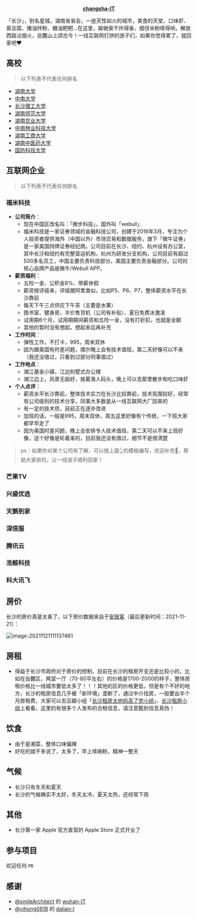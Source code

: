 **<p align="center">[changsha-IT](https://github.com/chuyao/changsha-IT)</p>**

「长沙」，别名星城，湖南省省会，一座天性如火的城市，美食的天堂，口味虾、臭豆腐、猪油拌粉、糖油粑粑...在这里，娭毑臭干炸得香，细伢米粉嗦得响，解放西路沾烟火，岳麓山上颂古今！一线互联网打拼的游子们，如果你觉得累了，就回家吧❤️

## 高校

> 以下列表不代表任何排名
- [湖南大学](https://www.hnu.edu.cn/)
- [中南大学](https://www.csu.edu.cn/)
- [长沙理工大学](https://www.csust.edu.cn/)
- [湖南师范大学](https://www.hunnu.edu.cn/)
- [湖南农业大学](https://www.hunau.edu.cn/)
- [中南林业科技大学](https://www.csuft.edu.cn/)
- [湖南工商大学](http://www.hutb.edu.cn/)
- [湖南中医药大学](https://www.hnucm.edu.cn/)
- [国防科技大学](https://www.nudt.edu.cn/)

## 互联网企业

> 以下列表不代表任何排名

### 福米科技

- **公司简介**：
  - 现在中国区改名叫：「微步科技」，国外叫「webull」
  - 福米科技是一家证券领域的金融科技公司，创建于2016年3月，专注为个人投资者提供海外（中国以外）市场交易和数据服务，旗下「微牛证券」是一家美国持牌证券经纪商。公司目前在长沙、纽约、杭州设有办公室，其中长沙和纽约有完整营运机构，杭州为研发分支机构，公司目前有超过500多名员工，中国主要负责科技部分，美国主要负责金融部分。公司的核心品牌产品是微牛/Webull APP。
- **薪资福利**：
  - 五险一金、公积金8%、带薪休假
  - 薪资按评级来，评级跟阿里类似，比如P5、P6、P7，整体薪资水平在长沙靠前
  - 每天下午三点供应下午茶（主要是水果）
  - 图书室、健身房、半价售货机（公司有补贴）、夏日免费冰激凌
  - 试用期6个月，试用期期间薪资和五险一金，没有打折扣，也就是全额
  - 其他的暂时没有想起，想起来后再补充
- **工作时间**：
  - 弹性工作，不打卡，995，周末双休
  - 因为跟美国有时差问题，偶尔晚上会有技术值班，第二天好像可以不来（我还没值过，只看到过部分同事值过）
- **工作地点**：
  - 湘江基金小镇，江边别墅式办公楼
  - 湘江边上，风景无敌好，挨着渔人码头，晚上可以去那里散步和吃口味虾
- **个人点评**：
  - 薪资水平长沙靠前，整体技术实力在长沙比较靠前，技术氛围较好，经常有公司级别的技术分享，同事大多数是从一线互联网大厂回来的
  - 有一定的技术债，目前正在逐步改进
  - 加班的话，一般是995，周末双休，周五这里好像有个传统，一下班大家都早早走了
  - 因为美国时差问题，晚上会安排专人技术值班，第二天可以不来上班好像，这个好像是轮着来的，目前我还没有值过，细节不是很清楚

> ps：如果你对某个公司有了解，可以按上面👆的模板编写，欢迎补充👏，帮助大家排坑，让一线浪子顺利回家！

### 芒果TV

### 兴盛优选

### 天鹅到家

### 深信服

### 腾讯云

### 浩鲸科技

### 科大讯飞

## 房价

长沙的房价真是太香了，以下房价数据来自于[安居客](https://cs.fang.anjuke.com/fangjia/)（最后更新时间：2021-11-21）：

![image-20211121111137461](http://image.leeyom.top/img/image-20211121111137461.png)



## 房租

- 得益于长沙市政府对于房价的控制，目前在长沙的租房开支还是比较小的，比如在岳麓区，两室一厅（70-80平左右）的价格是1700-2000的样子，整体房租价格比一线城市要低太多了！！！其他的区的价格更低，但是有个不好的地方，长沙的租房信息几乎被「新环境」垄断了，通过中介找房，一般要出半个月房租费，大家可以去豆瓣小组「[长沙租房太他妈高了党小组](https://www.douban.com/group/CSRentRoom/)」、[长沙租房小组](https://www.douban.com/group/cszf/)上看看，这里的有很多个人发布的合租信息，请注意甄别信息真伪！

## 饮食

- 由于是湘菜，整体口味偏辣
- 好吃的就不多说了，太多了，早上嗦碗粉，精神一整天

## 气候

- 长沙只有冬天和夏天
- 长沙的气候确实不太好，冬天太冷，夏天太热，还经常下雨

## 其他

- 长沙第一家 Apple 官方直营的 Apple Store 正式开业了

## 参与项目

欢迎任何 `PR`

## 感谢

- [@smileArchitect](https://github.com/CoderLeixiaoshuai) 的 [wuhan-IT](https://github.com/smileArchitect/https://github.com/CoderLeixiaoshuai/wuhan-IT)
- [@yihong0618](https://github.com/yihong0618) 的 [dalian-I](https://github.com/yihong0618/dalian-IT)
